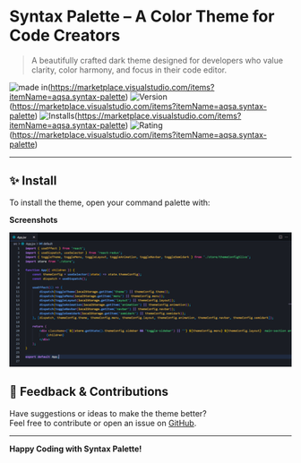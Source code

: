 # Syntax Palette – A Color Theme for Code Creators

> A beautifully crafted dark theme designed for developers who value clarity, color harmony, and focus in their code editor.

![made in](https://img.shields.io/badge/made%20by-Aqsa-8e44ad?style=flat-square)(https://marketplace.visualstudio.com/items?itemName=aqsa.syntax-palette)
![Version](https://img.shields.io/badge/Version-v0.0.3-purple)(https://marketplace.visualstudio.com/items?itemName=aqsa.syntax-palette)
![Installs](https://img.shields.io/badge/Installs-2-blue)(https://marketplace.visualstudio.com/items?itemName=aqsa.syntax-palette)
![Rating](https://img.shields.io/badge/Rating-★★★★★-brightgreen)(https://marketplace.visualstudio.com/items?itemName=aqsa.syntax-palette)


---

## ✨ Install

To install the theme, open your command palette with:

**Screenshots**

![Syntax Palette Preview](https://raw.githubusercontent.com/Bacteria007/syntax-palette/main/assets/preview1.png)

## 🧪 Feedback & Contributions

Have suggestions or ideas to make the theme better?  
Feel free to contribute or open an issue on [GitHub](https://github.com/Bacteria007/syntax-palette/issues).

---

**Happy Coding with Syntax Palette!**
